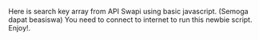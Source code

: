 Here is search key array from API Swapi using basic javascript.
(Semoga dapat beasiswa)
You need to connect to internet to run this newbie script. Enjoy!.
